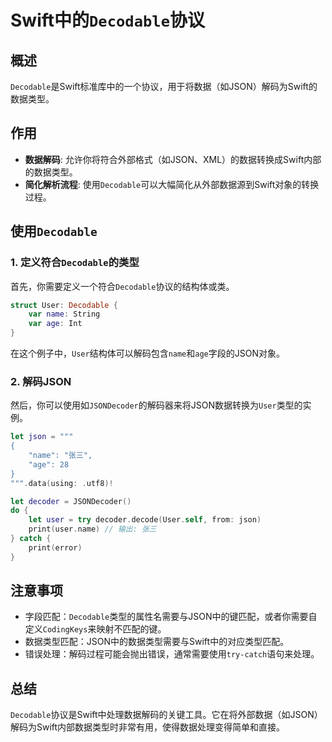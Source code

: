 

# Swift中的`Decodable`协议

## 概述

`Decodable`是Swift标准库中的一个协议，用于将数据（如JSON）解码为Swift的数据类型。

## 作用

- **数据解码**: 允许你将符合外部格式（如JSON、XML）的数据转换成Swift内部的数据类型。
- **简化解析流程**: 使用`Decodable`可以大幅简化从外部数据源到Swift对象的转换过程。

## 使用`Decodable`

### 1. 定义符合`Decodable`的类型

首先，你需要定义一个符合`Decodable`协议的结构体或类。

```swift
struct User: Decodable {
    var name: String
    var age: Int
}
```

在这个例子中，`User`结构体可以解码包含`name`和`age`字段的JSON对象。

### 2. 解码JSON

然后，你可以使用如`JSONDecoder`的解码器来将JSON数据转换为`User`类型的实例。

```swift
let json = """
{
    "name": "张三",
    "age": 28
}
""".data(using: .utf8)!

let decoder = JSONDecoder()
do {
    let user = try decoder.decode(User.self, from: json)
    print(user.name) // 输出: 张三
} catch {
    print(error)
}
```

## 注意事项

- 字段匹配：`Decodable`类型的属性名需要与JSON中的键匹配，或者你需要自定义`CodingKeys`来映射不匹配的键。
- 数据类型匹配：JSON中的数据类型需要与Swift中的对应类型匹配。
- 错误处理：解码过程可能会抛出错误，通常需要使用`try-catch`语句来处理。

## 总结

`Decodable`协议是Swift中处理数据解码的关键工具。它在将外部数据（如JSON）解码为Swift内部数据类型时非常有用，使得数据处理变得简单和直接。
